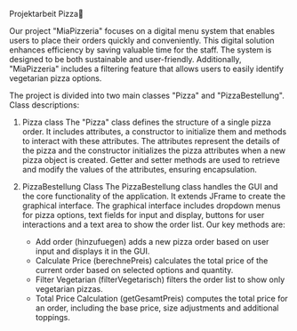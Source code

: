  Projektarbeit Pizza🍕

Our project "MiaPizzeria" focuses on a digital menu system that enables users to place their orders quickly and conveniently. This digital solution enhances efficiency by saving valuable
time for the staff. The system is designed to be both sustainable and user-friendly. Additionally, "MiaPizzeria" includes a filtering feature that allows users to easily identify vegetarian
pizza options.

The project is divided into two main classes "Pizza" and "PizzaBestellung".
Class descriptions:
1. Pizza class
   The "Pizza" class defines the structure of a single pizza order. It includes attributes, a constructor to initialize them and methods to interact with these attributes.
   The attributes represent the details of the pizza and the constructor initializes the pizza attributes when a new pizza object is created.
   Getter and setter methods are used to retrieve and modify the values of the attributes, ensuring encapsulation.

2. PizzaBestellung Class
   The PizzaBestellung class handles the GUI and the core functionality of the application. It extends JFrame to create the graphical interface. The graphical interface includes dropdown
   menus for pizza options, text fields for input and display, buttons for user interactions and a text area to show the order list.
   Our key methods are:
   - Add order (hinzufuegen) adds a new pizza order based on user input and displays it in the GUI.
   - Calculate Price (berechnePreis) calculates the total price of the current order based on selected options and quantity.
   - Filter Vegetarian (filterVegetarisch) filters the order list to show only vegetarian pizzas.
   - Total Price Calculation (getGesamtPreis) computes the total price for an order, including the base price, size adjustments and additional toppings.
  


   

